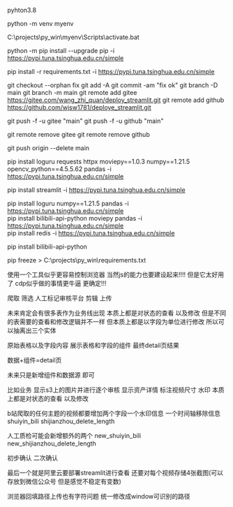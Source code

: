 pyhton3.8


python -m venv myenv

C:\projects\py_win\myenv\Scripts\activate.bat

python -m pip install --upgrade pip -i https://pypi.tuna.tsinghua.edu.cn/simple  

pip install -r requirements.txt -i https://pypi.tuna.tsinghua.edu.cn/simple  

git checkout --orphan  fix 
git add -A 
git commit -am "fix ok" 
git branch -D main
git branch -m main
git remote add gitee https://gitee.com/wang_zhi_quan/deploy_streamlit.git
git remote add github https://github.com/wjsw1781/deploye_streamlit.git

git push -f -u gitee "main"
git push -f -u github "main"

<!-- 直接删除远程仓库和本地的联系 -->
git remote remove gitee
git remote remove github
<!-- 删除远程origin仓库的main分支 -->
git push origin --delete main




pip install loguru requests  httpx moviepy==1.0.3 numpy==1.21.5 opencv_python==4.5.5.62   pandas -i https://pypi.tuna.tsinghua.edu.cn/simple  

pip install streamlit -i https://pypi.tuna.tsinghua.edu.cn/simple  

pip install loguru  numpy==1.21.5    pandas -i https://pypi.tuna.tsinghua.edu.cn/simple  
pip install bilibili-api-python  moviepy  pandas -i https://pypi.tuna.tsinghua.edu.cn/simple  
pip install redis -i https://pypi.tuna.tsinghua.edu.cn/simple  


pip install bilibili-api-python

pip freeze > C:\projects\py_win\requirements.txt

使用一个工具似乎更容易控制浏览器  当然js的能力也要建设起来!!!!
但是它太好用了 cdp似乎做的事情更牛逼 更确定!!!



爬取
筛选
人工标记审核平台
剪辑
上传


<!-- 关于可视化审核平台的初步设想 -->
未来肯定会有很多表作为业务线出现 本质上都是对状态的查看  以及修改 
但是不同的表需要的查看和修改逻辑并不一样  但本质上都是以字段为单位进行修改
所以可以抽离出三个实体

原始表格以及字段内容
展示表格和字段的组件
最终detail页结果

数据+组件=detail页

未来只是新增组件和数据源   即可

比如业务
        显示s3上的图片并进行逐个审核
        显示资产详情
        标注视频尺寸 水印
本质上都是对状态的查看  以及修改


b站爬取的任何主题的视频都要增加两个字段一个水印信息 一个时间轴移除信息
shuiyin_bili
shijianzhou_delete_length

人工质检可能会新增额外的两个
new_shuiyin_bili
new_shijianzhou_delete_length

初步确认 二次确认

最后一个就是阿里云要部署streamlit进行查看  还要对每个视频存储4张截图(可以存放到微信公众号 但是感觉不稳定有变数)



浏览器回填路径上传也有字符问题 统一修改成window可识别的路径




